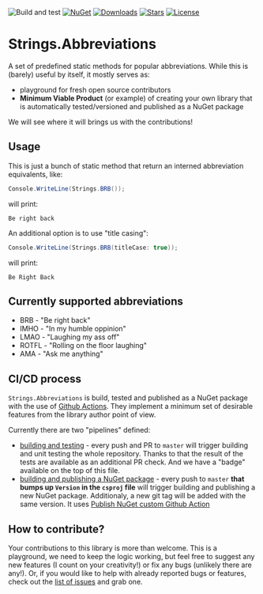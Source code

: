 ![Build and test](https://github.com/kkokosa/Strings.Abbreviations/workflows/Build%20and%20test/badge.svg)
[![NuGet](https://img.shields.io/nuget/v/Strings.Abbreviations)](https://www.nuget.org/packages/Strings.Abbreviations/)
[![Downloads](https://img.shields.io/nuget/dt/Strings.Abbreviations)](https://www.nuget.org/packages/Strings.Abbreviations/)
[![Stars](https://img.shields.io/github/stars/dotnet/Strings.Abbreviations)](https://github.com/kkokosa/Strings.Abbreviations/stargazers)
[![License](https://img.shields.io/badge/license-MIT-blue.svg)](LICENSE.md)

# Strings.Abbreviations

A set of predefined static methods for popular abbreviations. While this is (barely) useful by itself, it mostly serves as:
* playground for fresh open source contributors
* **Minimum Viable Product** (or example) of creating your own library that is automatically tested/versioned and published as a NuGet package

We will see where it will brings us with the contributions!

## Usage

This is just a bunch of static method that return an interned abbreviation equivalents, like:

```cs
Console.WriteLine(Strings.BRB());
```

will print:

```
Be right back
```

An additional option is to use "title casing":

```cs
Console.WriteLine(Strings.BRB(titleCase: true));
```

will print:

```
Be Right Back
```

## Currently supported abbreviations

* BRB - "Be right back"
* IMHO - "In my humble oppinion"
* LMAO - "Laughing my ass off"
* ROTFL - "Rolling on the floor laughing"
* AMA - "Ask me anything"

## CI/CD process

`Strings.Abbreviations` is build, tested and published as a NuGet package with the use of [Github Actions](https://github.com/features/actions). They implement a minimum set of desirable features from the library author point of view.

Currently there are two "pipelines" defined:
* [building and testing](.github/workflows/build-and-test.yml) - every push and PR to `master` will trigger building and unit testing the whole repository. Thanks to that the result of the tests are available as an additional PR check. And we have a "badge" available on the top of this file.
* [building and publishing a NuGet package](.github/workflows/publish-nuget.yml) - every push to `master` **that bumps up `Version` in the `csproj` file** will trigger building and publishing a new NuGet package. Additionaly, a new git tag will be added with the same version. It uses [Publish NuGet custom Github Action](https://github.com/marketplace/actions/publish-nuget)

## How to contribute?

Your contributions to this library is more than welcome. This is a playground, we need to keep the logic working, but feel free to suggest any new features (I count on your creativity!) or fix any bugs (unlikely there are any!). Or, if you would like to help with already reported bugs or features, check out the [list of issues](https://github.com/kkokosa/String.Abbreviations/issues) and grab one.